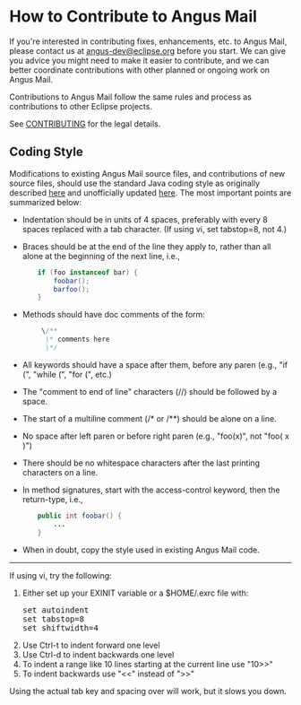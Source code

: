 How to Contribute to Angus Mail
=================================

If you're interested in contributing fixes, enhancements, etc. to
Angus Mail, please contact us at [angus-dev@eclipse.org](https://accounts.eclipse.org/mailing-list/angus-dev)
before you start. We can give you advice you might need to make it easier to
contribute, and we can better coordinate contributions with other
planned or ongoing work on Angus Mail.

Contributions to Angus Mail follow the same rules and process as
contributions to other Eclipse projects.

See [CONTRIBUTING](CONTRIBUTING.md) for the legal details.

## Coding Style

Modifications to existing Angus Mail source files, and contributions of
new source files, should use the standard Java coding style as
originally described
[here](http://www.oracle.com/technetwork/java/codeconvtoc-136057.html)
and unofficially updated
[here](http://cr.openjdk.java.net/~alundblad/styleguide/index-v6.html).
The most important points are summarized below:

- Indentation should be in units of 4 spaces, preferably with every 8
  spaces replaced with a tab character. (If using vi, set tabstop=8,
  not 4.)

- Braces should be at the end of the line they apply to, rather than
  all alone at the beginning of the next line, i.e.,

```java
       if (foo instanceof bar) {  
           foobar();  
           barfoo();  
       }
```

- Methods should have doc comments of the form:

```java
        \/**
         \* comments here
         \*/
```

- All keywords should have a space after them, before any paren
  (e.g., "if (", "while (", "for (", etc.)

- The "comment to end of line" characters (//) should be followed by a space.

- The start of a multiline comment (/\* or /\*\*) should be alone on a line.

- No space after left paren or before right paren (e.g., "foo(x)",
  not "foo( x )")

- There should be no whitespace characters after the last printing
  characters on a line.

- In method signatures, start with the access-control keyword, then
  the return-type, i.e.,

```java
       public int foobar() {
           ...
       }
```

- When in doubt, copy the style used in existing Angus Mail code.

* * * * *

If using vi, try the following:

1. Either set up your EXINIT variable or a $HOME/.exrc file with:
   <pre>
   set autoindent
   set tabstop=8
   set shiftwidth=4
   </pre>
2. Use Ctrl-t to indent forward one level
3. Use Ctrl-d to indent backwards one level
4. To indent a range like 10 lines starting at the current line use "10\>\>"
5. To indent backwards use "\<\<" instead of "\>\>"

Using the actual tab key and spacing over will work, but it slows you down.
